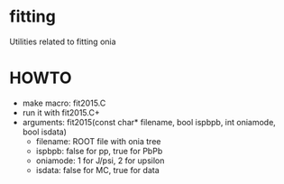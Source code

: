 # fitting
Utilities related to fitting onia

# HOWTO
- make macro: fit2015.C
- run it with fit2015.C+
- arguments: fit2015(const char* filename, bool ispbpb, int oniamode, bool isdata)
     - filename: ROOT file with onia tree
     - ispbpb: false for pp, true for PbPb
     - oniamode: 1 for J/psi, 2 for upsilon
     - isdata: false for MC, true for data

